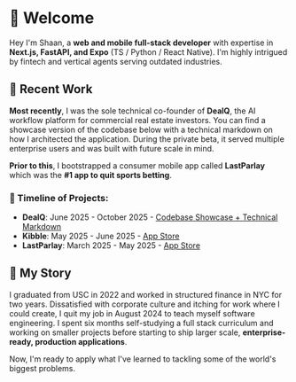 # 👋 Welcome

Hey I'm Shaan, a **web and mobile full-stack developer** with expertise in **Next.js, FastAPI, and Expo** (TS / Python / React Native). I'm highly intrigued by fintech and vertical agents serving outdated industries.

## 🚀 Recent Work

**Most recently**, I was the sole technical co-founder of **DealQ**, the AI workflow platform for commercial real estate investors. You can find a showcase version of the codebase below with a technical markdown on how I architected the application. During the private beta, it served multiple enterprise users and was built with future scale in mind.

**Prior to this**, I bootstrapped a consumer mobile app called **LastParlay** which was the **#1 app to quit sports betting**.

### 📅 Timeline of Projects:
- **DealQ**: June 2025 - October 2025 - [Codebase Showcase + Technical Markdown](https://github.com/into-the-mehtaverse/dealq-showcase)
- **Kibble**: May 2025 - June 2025 - [App Store](https://apps.apple.com/us/app/kibble-io/id6745099659)
- **LastParlay**: March 2025 - May 2025 - [App Store](https://apps.apple.com/us/app/lastparlay/id6743965498)

## 📖 My Story

I graduated from USC in 2022 and worked in structured finance in NYC for two years. Dissatisfied with corporate culture and itching for work where I could create, I quit my job in August 2024 to teach myself software engineering. I spent six months self-studying a full stack curriculum and working on smaller projects before starting to ship larger scale, **enterprise-ready, production applications**.

Now, I'm ready to apply what I've learned to tackling some of the world's biggest problems.


<!--
**into-the-mehtaverse/into-the-mehtaverse** is a ✨ _special_ ✨ repository because its `README.md` (this file) appears on your GitHub profile.

Here are some ideas to get you started:

- 🔭 I’m currently working on ...
- 🌱 I’m currently learning ...
- 👯 I’m looking to collaborate on ...
- 🤔 I’m looking for help with ...
- 💬 Ask me about ...
- 📫 How to reach me: ...
- 😄 Pronouns: ...
- ⚡ Fun fact: ...
-->

